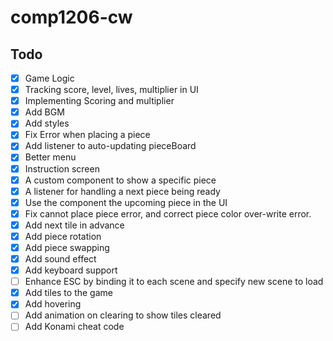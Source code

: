 # comp1206-cw

## Todo

- [x] Game Logic
- [x] Tracking score, level, lives, multiplier in UI
- [x] Implementing Scoring and multiplier
- [x] Add BGM
- [x] Add styles
- [x] Fix Error when placing a piece
- [x] Add listener to auto-updating pieceBoard
- [x] Better menu
- [x] Instruction screen
- [x] A custom component to show a specific piece
- [x] A listener for handling a next piece being ready
- [x] Use the component the upcoming piece in the UI
- [x] Fix cannot place piece error, and correct piece color over-write error.
- [x] Add next tile in advance
- [x] Add piece rotation
- [x] Add piece swapping
- [x] Add sound effect
- [x] Add keyboard support
- [ ] Enhance ESC by binding it to each scene and specify new scene to load
- [x] Add tiles to the game
- [x] Add hovering
- [ ] Add animation on clearing to show tiles cleared
- [ ] Add Konami cheat code
